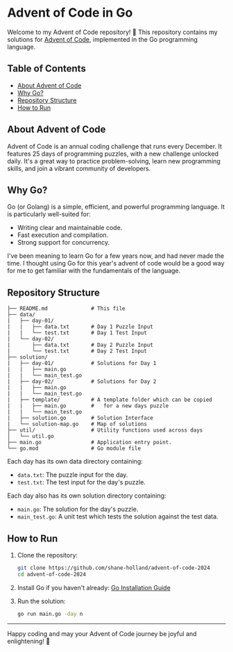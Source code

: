 # Advent of Code in Go

Welcome to my Advent of Code repository! 🎄 This repository contains my solutions for [Advent of Code](https://adventofcode.com/), implemented in the Go programming language.

## Table of Contents
- [About Advent of Code](#about-advent-of-code)
- [Why Go?](#why-go)
- [Repository Structure](#repository-structure)
- [How to Run](#how-to-run)

## About Advent of Code
Advent of Code is an annual coding challenge that runs every December. It features 25 days of programming puzzles, with a new challenge unlocked daily. It's a great way to practice problem-solving, learn new programming skills, and join a vibrant community of developers.

## Why Go?
Go (or Golang) is a simple, efficient, and powerful programming language. It is particularly well-suited for:
- Writing clear and maintainable code.
- Fast execution and compilation.
- Strong support for concurrency.

I've been meaning to learn Go for a few years now, and had never made the time.  I thought using Go for this year's advent of code would be a good way for me to get familiar with the fundamentals of the language.

## Repository Structure
```
├── README.md              # This file
├── data/
|   ├── day-01/
|   |   ├── data.txt       # Day 1 Puzzle Input
|   |   └── test.txt       # Day 1 Test Input
|   └── day-02/
|       ├── data.txt       # Day 2 Puzzle Input
|       └── test.txt       # Day 2 Test Input
├── solution/              
|   ├── day-01/            # Solutions for Day 1
|   |   ├── main.go
|   |   └── main_test.go
|   ├── day-02/            # Solutions for Day 2
|   |   ├── main.go
|   |   └── main_test.go 
|   ├── template/          # A template folder which can be copied 
|   |   ├── main.go        #   for a new days puzzle
|   |   └── main_test.go
|   ├── solution.go        # Solution Interface
|   └── solution-map.go    # Map of solutions
├── util/                  # Utility functions used across days
│   └── util.go
├── main.go                # Application entry point.
└── go.mod                 # Go module file
```

Each day has its own data directory containing:
- `data.txt`: The puzzle input for the day.
- `test.txt`: The test input for the day's puzzle.

Each day also has its own solution directory containing:
- `main.go`: The solution for the day's puzzle.
- `main_test.go`: A unit test which tests the solution against the test data.

## How to Run
1. Clone the repository:
   ```bash
   git clone https://github.com/shane-holland/advent-of-code-2024
   cd advent-of-code-2024
   ```

2. Install Go if you haven't already: [Go Installation Guide](https://golang.org/doc/install)

3. Run the solution:
   ```bash
   go run main.go -day n 
   ```

---

Happy coding and may your Advent of Code journey be joyful and enlightening! 🎅
